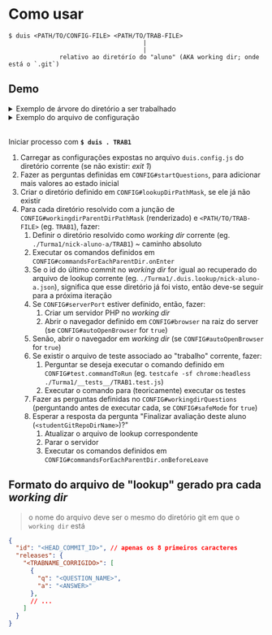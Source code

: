 # Como usar
```
$ duis <PATH/TO/CONFIG-FILE> <PATH/TO/TRAB-FILE>
                                     |
                                     |
              relativo ao diretórío do "aluno" (AKA working dir; onde está o `.git`)
```

## Demo

<details>
<summary>Exemplo de árvore do diretório a ser trabalhado</summary>

```bash
.
├── duis.questions.js
├── duis.config.js
├── Turma1
│   ├── __tests__
│   │   └── TRAB1.test.js
│   ├── nick-aluno-a # git repo
│   │   ├── TRAB1
│   │   │   └── index.html ## or `index.php`
│   │   ├── TRAB2
│   │   └── # ...
│   ├── nick-aluno-b
│   │   └── # ...
│   └── #...
└── Turma2
    └── #...
```
</details>

<details>
<summary>Exemplo do arquivo de configuração</summary>

```js
```

</details>
<br>

Iniciar processo com **`$ duis . TRAB1`**

1. Carregar as configurações expostas no arquivo `duis.config.js` do diretório corrente (se não existir: _exit 1_)
2. Fazer as perguntas definidas em `CONFIG#startQuestions`, para adicionar mais valores ao estado inicial
3. Criar o diretório definido em `CONFIG#lookupDirPathMask`, se ele já não existir
4. Para cada diretório resolvido com a junção de `CONFIG#workingdirParentDirPathMask` (renderizado) e `<PATH/TO/TRAB-FILE>` (eg. `TRAB1`), fazer:
    1. Definir o diretório resolvido como _working dir_ corrente (eg. `./Turma1/nick-aluno-a/TRAB1`) ~ caminho absoluto
    2. Executar os comandos definidos em `CONFIG#commandsForEachParentDir.onEnter`
    3. Se o id do último commit no _working dir_ for igual ao recuperado do arquivo de lookup corrente (eg. `./Turma1/.duis.lookup/nick-aluno-a.json`), significa que esse diretório já foi visto, então deve-se seguir para a próxima iteração
    4. Se `CONFIG#serverPort` estiver definido, então, fazer:
        1. Criar um servidor PHP no _working dir_
        2. Abrir o navegador definido em `CONFIG#browser` na raiz do server (se `CONFIG#autoOpenBrowser` for `true`)
    5. Senão, abrir o navegador em _working dir_ (se `CONFIG#autoOpenBrowser` for `true`)
    6. Se existir o arquivo de teste associado ao "trabalho" corrente, fazer:
        1. Perguntar se deseja executar o comando definido em `CONFIG#test.commandToRun` (eg. `testcafe -sf chrome:headless ./Turma1/__tests__/TRAB1.test.js`)
        2. Executar o comando para (teoricamente) executar os testes
    7. Fazer as perguntas definidas no `CONFIG#workingdirQuestions` (perguntando antes de executar cada, se `CONFIG#safeMode` for `true`)
    8. Esperar a resposta da pergunta "Finalizar avaliação deste aluno (`<studentGitRepoDirName>`)?"
        1. Atualizar o arquivo de lookup correspondente
        2. Parar o servidor
        3. Executar os comandos definidos em `CONFIG#commandsForEachParentDir.onBeforeLeave`

## Formato do arquivo de "lookup" gerado pra cada _working dir_
> o nome do arquivo deve ser o mesmo do diretório git em que o `working dir` está

```json
{
  "id": "<HEAD_COMMIT_ID>", // apenas os 8 primeiros caracteres
  "releases": {
    "<TRABNAME_CORRIGIDO>": [
      {
        "q": "<QUESTION_NAME>",
        "a": "<ANSWER>"
      },
      // ...
    ]
  }
}
```
